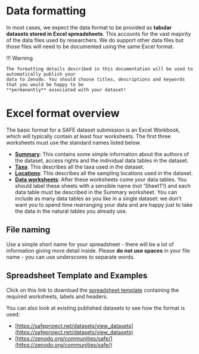 # Data formatting

In most cases, we expect the data format to be provided as **tabular datasets stored in Excel
spreadsheets**. This accounts for the vast majority of the data files used by researchers. We do
support other data files but those files will need to be documented using the same Excel format.

!!! Warning
    
    The formatting details described in this documentation will be used to automatically publish your
    data to Zenodo. You should choose titles, descriptions and keywords that you would be happy to be
    **permanently** associated with your dataset!


# Excel format overview

The basic format for a SAFE dataset submission is an Excel Workbook, which will typically contain at least four worksheets. The first  three worksheets must use the standard names listed below. 

* [**Summary**](summary.md): This contains some simple information about the authors of the dataset, access rights and the individual data tables in the dataset. 
* [**Taxa**](taxa.md): This describes all the taxa used in the dataset. 
* [**Locations**](locations.md): This describes all the sampling locations used in the dataset.
* [**Data worksheets**](data.md): After these worksheets come your data tables. You should label these sheets with a sensible name (not 'Sheet1'!) and each data table must be described in the Summary worksheet. You can include as many data tables as you like in a single dataset: we don't want you to spend time rearranging your data and are happy just to take the data in the natural tables you already use.


## File naming

Use a simple short name for your spreadsheet - there will be a lot of information giving more
detail inside. Please **do not use spaces** in your file name - you can use underscores to
separate words.

## Spreadsheet Template and Examples

Click on this link to download the [spreadsheet template](https://github.com/ImperialCollegeLondon/safedata_validator/blob/master/test_files/Template.xlsx?raw=true)
containing the required worksheets, labels and headers.

You can also look at existing published datasets to see how the format is used:

* [https://safeproject.net/datasets/view_datasets](https://safeproject.net/datasets/view_datasets)
* [https://zenodo.org/communities/safe/](https://zenodo.org/communities/safe/)


